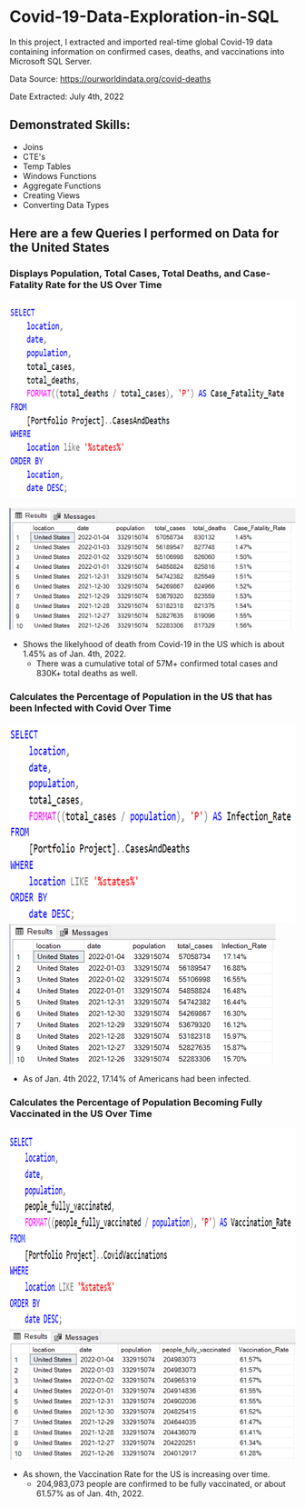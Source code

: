 # Covid-19-Data-Exploration-in-SQL
In this project, I extracted and imported real-time global Covid-19 data containing information on confirmed cases, deaths, and vaccinations into Microsoft SQL Server. 

Data Source: https://ourworldindata.org/covid-deaths

Date Extracted: July 4th, 2022

## Demonstrated Skills: 
* Joins
* CTE's
* Temp Tables
* Windows Functions
* Aggregate Functions
* Creating Views
* Converting Data Types

## Here are a few Queries I performed on Data for the United States
### Displays Population, Total Cases, Total Deaths, and Case-Fatality Rate for the US Over Time
<img width= "800" height="350" src="https://github.com/Apappas97/Covid-19-Data-Exploration-in-SQL/blob/main/Images/US_Case_Fatality.png">
</p>
<img src="https://github.com/Apappas97/Covid-19-Data-Exploration-in-SQL/blob/main/Images/US_CaseFatality_Results.png">
</p>

* Shows the likelyhood of death from Covid-19 in the US which is about 1.45% as of Jan. 4th, 2022.
  * There was a cumulative total of 57M+ confirmed total cases and 830K+ total deaths as well.

### Calculates the Percentage of Population in the US that has been Infected with Covid Over Time
<img width= "800" height="350" src="https://github.com/Apappas97/Covid-19-Data-Exploration-in-SQL/blob/main/Images/US_Infection_Rate.png">
<img src="https://github.com/Apappas97/Covid-19-Data-Exploration-in-SQL/blob/main/Images/US_Infection_Results.png">
</p>

* As of Jan. 4th 2022, 17.14% of Americans had been infected. 

### Calculates the Percentage of Population Becoming Fully Vaccinated in the US Over Time
<img width= "800" height="350" src="https://github.com/Apappas97/Covid-19-Data-Exploration-in-SQL/blob/main/Images/US_Vaccine_Rate.png">
<img src="https://github.com/Apappas97/Covid-19-Data-Exploration-in-SQL/blob/main/Images/US_Vaccine_Results.png">
</p>

* As shown, the Vaccination Rate for the US is increasing over time.
  * 204,983,073 people are confirmed to be fully vaccinated, or about 61.57% as of Jan. 4th, 2022. 
